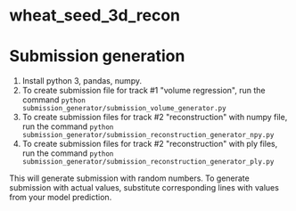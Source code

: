 wheat_seed_3d_recon
===
# Submission generation
1. Install python 3, pandas, numpy.  
2. To create submission file for track #1 "volume regression", run the command `python submission_generator/submission_volume_generator.py`     
3. To create submission files for track #2 "reconstruction" with numpy file, run the command `python submission_generator/submission_reconstruction_generator_npy.py`
4. To create submission files for track #2 "reconstruction" with ply files, run the command `python submission_generator/submission_reconstruction_generator_ply.py`

This will generate submission with random numbers. To generate submission with actual values, substitute corresponding lines with values from your model prediction. 